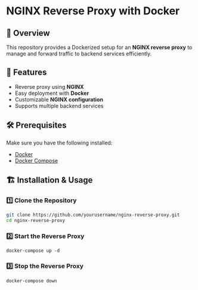 # NGINX Reverse Proxy with Docker

## 📌 Overview
This repository provides a Dockerized setup for an **NGINX reverse proxy** to manage and forward traffic to backend services efficiently.

## 🚀 Features
- Reverse proxy using **NGINX**
- Easy deployment with **Docker**
- Customizable **NGINX configuration**
- Supports multiple backend services

## 🛠️ Prerequisites
Make sure you have the following installed:
- [Docker](https://docs.docker.com/get-docker/)
- [Docker Compose](https://docs.docker.com/compose/install/)


## 🏗️ Installation & Usage

### 1️⃣ Clone the Repository
```bash
git clone https://github.com/yourusername/nginx-reverse-proxy.git
cd nginx-reverse-proxy
```

### 2️⃣ Start the Reverse Proxy
```docker-compose up -d```

### 3️⃣ Stop the Reverse Proxy
```docker-compose down```
